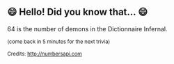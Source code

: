 ## :smile: Hello! Did you know that... :smile:
64 is the number of demons in the Dictionnaire Infernal.

<sup>(come back in 5 minutes for the next trivia)</sup>


<sup>Credits: http://numbersapi.com</sup>
